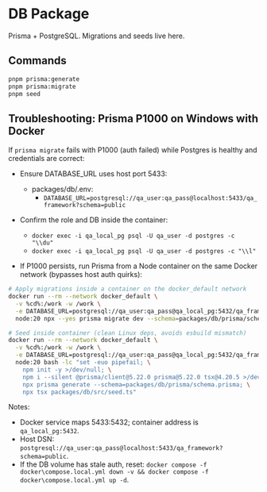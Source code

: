 # DB Package

Prisma + PostgreSQL. Migrations and seeds live here.

## Commands
```bash
pnpm prisma:generate
pnpm prisma:migrate
pnpm seed
```

## Troubleshooting: Prisma P1000 on Windows with Docker

If `prisma migrate` fails with P1000 (auth failed) while Postgres is healthy and credentials are correct:

- Ensure DATABASE_URL uses host port 5433:
  - packages/db/.env:
    - `DATABASE_URL=postgresql://qa_user:qa_pass@localhost:5433/qa_framework?schema=public`

- Confirm the role and DB inside the container:
  - `docker exec -i qa_local_pg psql -U qa_user -d postgres -c "\\du"`
  - `docker exec -i qa_local_pg psql -U qa_user -d postgres -c "\\l"`

- If P1000 persists, run Prisma from a Node container on the same Docker network (bypasses host auth quirks):

```bash
# Apply migrations inside a container on the docker_default network
docker run --rm --network docker_default \
  -v %cd%:/work -w /work \
  -e DATABASE_URL=postgresql://qa_user:qa_pass@qa_local_pg:5432/qa_framework?schema=public \
  node:20 npx --yes prisma migrate dev --schema=packages/db/prisma/schema.prisma --name init

# Seed inside container (clean Linux deps, avoids esbuild mismatch)
docker run --rm --network docker_default \
  -v %cd%:/work -w /work \
  -e DATABASE_URL=postgresql://qa_user:qa_pass@qa_local_pg:5432/qa_framework?schema=public \
  node:20 bash -lc "set -euo pipefail; \
    npm init -y >/dev/null; \
    npm i --silent @prisma/client@5.22.0 prisma@5.22.0 tsx@4.20.5 >/dev/null; \
    npx prisma generate --schema=packages/db/prisma/schema.prisma; \
    npx tsx packages/db/src/seed.ts"
```

Notes:
- Docker service maps 5433:5432; container address is `qa_local_pg:5432`.
- Host DSN: `postgresql://qa_user:qa_pass@localhost:5433/qa_framework?schema=public`.
- If the DB volume has stale auth, reset: `docker compose -f docker\compose.local.yml down -v && docker compose -f docker\compose.local.yml up -d`.


